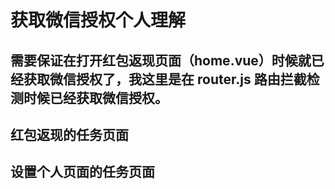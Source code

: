 # 获取微信授权个人理解
## 需要保证在打开红包返现页面（home.vue）时候就已经获取微信授权了，我这里是在 router.js 路由拦截检测时候已经获取微信授权。
## 红包返现的任务页面
## 设置个人页面的任务页面
```
